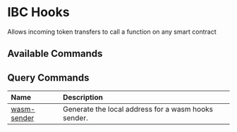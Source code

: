 # IBC Hooks

Allows incoming token transfers to call a function on any smart contract

## Available Commands

## Query Commands

| Name | Description |
| :--- | :--- |
| [wasm-sender](group.md#) | Generate the local address for a wasm hooks sender. |
